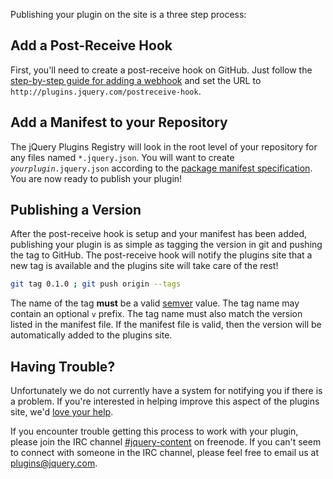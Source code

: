 <script>{
        "title": "Publishing Your Plugin"
}</script>

Publishing your plugin on the site is a three step process:

## Add a Post-Receive Hook

First, you'll need to create a post-receive hook on GitHub. Just follow the
[step-by-step guide for adding a webhook](https://help.github.com/articles/post-receive-hooks) and set the URL to `http://plugins.jquery.com/postreceive-hook`.

## Add a Manifest to your Repository

The jQuery Plugins Registry will look in the root level of your repository for any files named `*.jquery.json`.  You will want to create <code><em>yourplugin</em>.jquery.json</code> according to the [package manifest specification](/docs/package-manifest/). You are now ready to publish your plugin!

## Publishing a Version

After the post-receive hook is setup and your manifest has been added, publishing your plugin is as simple as tagging the version in git and pushing the tag to GitHub.  The post-receive hook will notify the plugins site that a new tag is available and the plugins site will take care of the rest!

```bash
git tag 0.1.0 ; git push origin --tags
```

The name of the tag **must** be a valid [semver](http://semver.org/) value. The tag name may contain an optional `v` prefix. The tag name must also match the version listed
in the manifest file. If the manifest file is valid, then the version will be
automatically added to the plugins site.

## Having Trouble?
Unfortunately we do not currently have a system for notifying you if there is a problem. If you're interested in helping improve this aspect of the plugins site, we'd [love your help](https://github.com/jquery/plugins.jquery.com/issues/11).

If you encounter trouble getting this process to work with your plugin, please join the IRC channel [#jquery-content](irc://freenode.net:6667/#jquery-content) on freenode.  If you can't seem to connect with someone in the IRC channel, please feel free to email us at [plugins@jquery.com](mailto:plugins@jquery.com).
